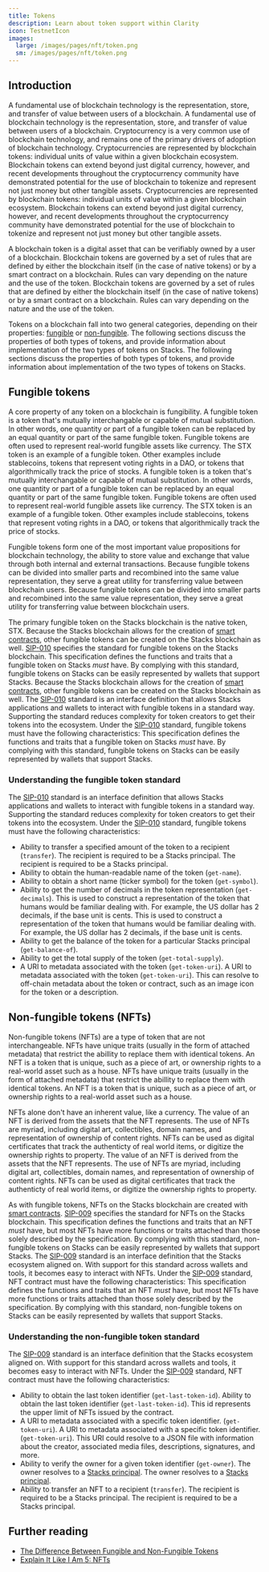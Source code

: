 ```yaml
---
title: Tokens
description: Learn about token support within Clarity
icon: TestnetIcon
images:
  large: /images/pages/nft/token.png
  sm: /images/pages/nft/token.png
---
```


## Introduction

A fundamental use of blockchain technology is the representation, store, and transfer of value between users of a blockchain. A fundamental use of blockchain technology is the representation, store, and transfer of value between users of a blockchain. Cryptocurrency is a very common use of blockchain technology, and remains one of the primary drivers of adoption of blockchain technology. Cryptocurrencies are represented by blockchain tokens: individual units of value within a given blockchain ecosystem. Blockchain tokens can extend beyond just digital currency, however, and recent developments throughout the cryptocurrency community have demonstrated potential for the use of blockchain to tokenize and represent not just money but other tangible assets. Cryptocurrencies are represented by blockchain tokens: individual units of value within a given blockchain ecosystem. Blockchain tokens can extend beyond just digital currency, however, and recent developments throughout the cryptocurrency community have demonstrated potential for the use of blockchain to tokenize and represent not just money but other tangible assets.

A blockchain token is a digital asset that can be verifiably owned by a user of a blockchain. Blockchain tokens are governed by a set of rules that are defined by either the blockchain itself (in the case of native tokens) or by a smart contract on a blockchain. Rules can vary depending on the nature and the use of the token. Blockchain tokens are governed by a set of rules that are defined by either the blockchain itself (in the case of native tokens) or by a smart contract on a blockchain. Rules can vary depending on the nature and the use of the token.

Tokens on a blockchain fall into two general categories, depending on their properties: [fungible][] or [non-fungible][]. The following sections discuss the properties of both types of tokens, and provide information about implementation of the two types of tokens on Stacks. The following sections discuss the properties of both types of tokens, and provide information about implementation of the two types of tokens on Stacks.

## Fungible tokens

A core property of any token on a blockchain is fungibility. A fungible token is a token that's mutually interchangable or capable of mutual substitution. In other words, one quantity or part of a fungible token can be replaced by an equal quantity or part of the same fungible token. Fungible tokens are often used to represent real-world fungible assets like currency. The STX token is an example of a fungible token. Other examples include stablecoins, tokens that represent voting rights in a DAO, or tokens that algorithmically track the price of stocks. A fungible token is a token that's mutually interchangable or capable of mutual substitution. In other words, one quantity or part of a fungible token can be replaced by an equal quantity or part of the same fungible token. Fungible tokens are often used to represent real-world fungible assets like currency. The STX token is an example of a fungible token. Other examples include stablecoins, tokens that represent voting rights in a DAO, or tokens that algorithmically track the price of stocks.

Fungible tokens form one of the most important value propositions for blockchain technology, the ability to store value and exchange that value through both internal and external transactions. Because fungible tokens can be divided into smaller parts and recombined into the same value representation, they serve a great utility for transferring value between blockchain users. Because fungible tokens can be divided into smaller parts and recombined into the same value representation, they serve a great utility for transferring value between blockchain users.

The primary fungible token on the Stacks blockchain is the native token, STX. Because the Stacks blockchain allows for the creation of [smart contracts][], other fungible tokens can be created on the Stacks blockchain as well. [SIP-010][] specifies the standard for fungible tokens on the Stacks blockchain. This specification defines the functions and traits that a fungible token on Stacks _must_ have. By complying with this standard, fungible tokens on Stacks can be easily represented by wallets that support Stacks. Because the Stacks blockchain allows for the creation of [smart contracts][], other fungible tokens can be created on the Stacks blockchain as well. The [SIP-010][] standard is an interface definition that allows Stacks applications and wallets to interact with fungible tokens in a standard way. Supporting the standard reduces complexity for token creators to get their tokens into the ecosystem. Under the [SIP-010][] standard, fungible tokens must have the following characteristics: This specification defines the functions and traits that a fungible token on Stacks _must_ have. By complying with this standard, fungible tokens on Stacks can be easily represented by wallets that support Stacks.

### Understanding the fungible token standard

The [SIP-010][] standard is an interface definition that allows Stacks applications and wallets to interact with fungible tokens in a standard way. Supporting the standard reduces complexity for token creators to get their tokens into the ecosystem. Under the [SIP-010][] standard, fungible tokens must have the following characteristics:

- Ability to transfer a specified amount of the token to a recipient (`transfer`). The recipient is required to be a Stacks principal. The recipient is required to be a Stacks principal.
- Ability to obtain the human-readable name of the token (`get-name`).
- Ability to obtain a short name (ticker symbol) for the token (`get-symbol`).
- Ability to get the number of decimals in the token representation (`get-decimals`). This is used to construct a representation of the token that humans would be familiar dealing with. For example, the US dollar has 2 decimals, if the base unit is cents. This is used to construct a representation of the token that humans would be familiar dealing with. For example, the US dollar has 2 decimals, if the base unit is cents.
- Ability to get the balance of the token for a particular Stacks principal (`get-balance-of`).
- Ability to get the total supply of the token (`get-total-supply`).
- A URI to metadata associated with the token (`get-token-uri`). A URI to metadata associated with the token (`get-token-uri`). This can resolve to off-chain metadata about the token or contract, such as an image icon for the token or a description.

## Non-fungible tokens (NFTs)

Non-fungible tokens (NFTs) are a type of token that are not interchangeable. NFTs have unique traits (usually in the form of attached metadata) that restrict the abillity to replace them with identical tokens. An NFT is a token that is unique, such as a piece of art, or ownership rights to a real-world asset such as a house. NFTs have unique traits (usually in the form of attached metadata) that restrict the abillity to replace them with identical tokens. An NFT is a token that is unique, such as a piece of art, or ownership rights to a real-world asset such as a house.

NFTs alone don't have an inherent value, like a currency. The value of an NFT is derived from the assets that the NFT represents. The use of NFTs are myriad, including digital art, collectibles, domain names, and representation of ownership of content rights. NFTs can be used as digital certificates that track the authenticty of real world items, or digitize the ownership rights to property. The value of an NFT is derived from the assets that the NFT represents. The use of NFTs are myriad, including digital art, collectibles, domain names, and representation of ownership of content rights. NFTs can be used as digital certificates that track the authenticty of real world items, or digitize the ownership rights to property.

As with fungible tokens, NFTs on the Stacks blockchain are created with [smart contracts][]. [SIP-009][] specifies the standard for NFTs on the Stacks blockchain. This specification defines the functions and traits that an NFT _must_ have, but most NFTs have more functions or traits attached than those solely described by the specification. By complying with this standard, non-fungible tokens on Stacks can be easily represented by wallets that support Stacks. The [SIP-009][] standard is an interface definition that the Stacks ecosystem aligned on. With support for this standard across wallets and tools, it becomes easy to interact with NFTs. Under the [SIP-009][] standard, NFT contract must have the following characteristics: This specification defines the functions and traits that an NFT _must_ have, but most NFTs have more functions or traits attached than those solely described by the specification. By complying with this standard, non-fungible tokens on Stacks can be easily represented by wallets that support Stacks.

### Understanding the non-fungible token standard

The [SIP-009][] standard is an interface definition that the Stacks ecosystem aligned on. With support for this standard across wallets and tools, it becomes easy to interact with NFTs. Under the [SIP-009][] standard, NFT contract must have the following characteristics:

- Ability to obtain the last token identifier (`get-last-token-id`). Ability to obtain the last token identifier (`get-last-token-id`). This id represents the upper limit of NFTs issued by the contract.
- A URI to metadata associated with a specific token identifier. (`get-token-uri`). A URI to metadata associated with a specific token identifier. (`get-token-uri`). This URI could resolve to a JSON file with information about the creator, associated media files, descriptions, signatures, and more.
- Ability to verify the owner for a given token identifier (`get-owner`). The owner resolves to a [Stacks principal](/write-smart-contracts/principals). The owner resolves to a [Stacks principal](/write-smart-contracts/principals).
- Ability to transfer an NFT to a recipient (`transfer`). The recipient is required to be a Stacks principal. The recipient is required to be a Stacks principal.

## Further reading

- [The Difference Between Fungible and Non-Fungible Tokens](https://101blockchains.com/fungible-vs-non-fungible-tokens/)
- [Explain It Like I Am 5: NFTs](https://messari.io/article/explain-it-like-i-am-5-nfts)

[fungible]: #fungible-tokens
[non-fungible]: #non-fungible-tokens-nfts
[smart contracts]: /write-smart-contracts/overview
[SIP-010]: https://github.com/hstove/sips/blob/feat/sip-10-ft/sips/sip-010/sip-010-fungible-token-standard.md
[SIP-010]: https://github.com/stacksgov/sips/blob/main/sips/sip-010/sip-010-fungible-token-standard.md
[SIP-009]: https://github.com/friedger/sips/blob/main/sips/sips/sip-009-nft-standard.md
[SIP-009]: https://github.com/stacksgov/sips/blob/main/sips/sip-009/sip-009-nft-standard.md

